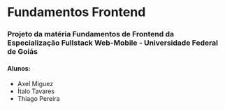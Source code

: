 
# Fundamentos Frontend

### Projeto da matéria Fundamentos de Frontend da Especialização Fullstack Web-Mobile - Universidade Federal de Goiás

#### Alunos:

* Axel Miguez
* Ítalo Tavares
* Thiago Pereira
